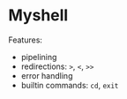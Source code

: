 # Myshell

Features:
- pipelining
- redirections: `>`, `<`, `>>`
- error handling
- builtin commands: `cd`, `exit`